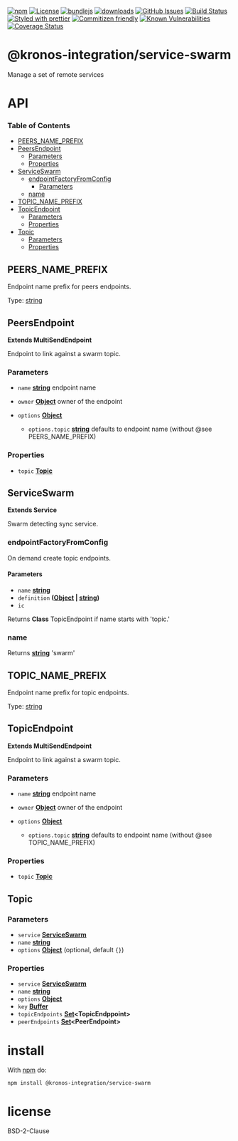 [![npm](https://img.shields.io/npm/v/@kronos-integration/service-swarm.svg)](https://www.npmjs.com/package/@kronos-integration/service-swarm)
[![License](https://img.shields.io/badge/License-BSD%203--Clause-blue.svg)](https://opensource.org/licenses/BSD-3-Clause)
[![bundlejs](https://deno.bundlejs.com/?q=@kronos-integration/service-swarm\&badge=detailed)](https://bundlejs.com/?q=@kronos-integration/service-swarm)
[![downloads](http://img.shields.io/npm/dm/@kronos-integration/service-swarm.svg?style=flat-square)](https://npmjs.org/package/@kronos-integration/service-swarm)
[![GitHub Issues](https://img.shields.io/github/issues/Kronos-Integration/service-swarm.svg?style=flat-square)](https://github.com/Kronos-Integration/service-swarm/issues)
[![Build Status](https://img.shields.io/endpoint.svg?url=https%3A%2F%2Factions-badge.atrox.dev%2FKronos-Integration%2Fservice-swarm%2Fbadge\&style=flat)](https://actions-badge.atrox.dev/Kronos-Integration/service-swarm/goto)
[![Styled with prettier](https://img.shields.io/badge/styled_with-prettier-ff69b4.svg)](https://github.com/prettier/prettier)
[![Commitizen friendly](https://img.shields.io/badge/commitizen-friendly-brightgreen.svg)](http://commitizen.github.io/cz-cli/)
[![Known Vulnerabilities](https://snyk.io/test/github/Kronos-Integration/service-swarm/badge.svg)](https://snyk.io/test/github/Kronos-Integration/service-swarm)
[![Coverage Status](https://coveralls.io/repos/Kronos-Integration/service-swarm/badge.svg)](https://coveralls.io/github/Kronos-Integration/service-swarm)

# @kronos-integration/service-swarm

Manage a set of remote services

# API

<!-- Generated by documentation.js. Update this documentation by updating the source code. -->

### Table of Contents

*   [PEERS\_NAME\_PREFIX](#peers_name_prefix)
*   [PeersEndpoint](#peersendpoint)
    *   [Parameters](#parameters)
    *   [Properties](#properties)
*   [ServiceSwarm](#serviceswarm)
    *   [endpointFactoryFromConfig](#endpointfactoryfromconfig)
        *   [Parameters](#parameters-1)
    *   [name](#name)
*   [TOPIC\_NAME\_PREFIX](#topic_name_prefix)
*   [TopicEndpoint](#topicendpoint)
    *   [Parameters](#parameters-2)
    *   [Properties](#properties-1)
*   [Topic](#topic)
    *   [Parameters](#parameters-3)
    *   [Properties](#properties-2)

## PEERS\_NAME\_PREFIX

Endpoint name prefix for peers endpoints.

Type: [string](https://developer.mozilla.org/docs/Web/JavaScript/Reference/Global_Objects/String)

## PeersEndpoint

**Extends MultiSendEndpoint**

Endpoint to link against a swarm topic.

### Parameters

*   `name` **[string](https://developer.mozilla.org/docs/Web/JavaScript/Reference/Global_Objects/String)** endpoint name
*   `owner` **[Object](https://developer.mozilla.org/docs/Web/JavaScript/Reference/Global_Objects/Object)** owner of the endpoint
*   `options` **[Object](https://developer.mozilla.org/docs/Web/JavaScript/Reference/Global_Objects/Object)**&#x20;

    *   `options.topic` **[string](https://developer.mozilla.org/docs/Web/JavaScript/Reference/Global_Objects/String)** defaults to endpoint name (without @see PEERS\_NAME\_PREFIX)

### Properties

*   `topic` **[Topic](#topic)**&#x20;

## ServiceSwarm

**Extends Service**

Swarm detecting sync service.

### endpointFactoryFromConfig

On demand create topic endpoints.

#### Parameters

*   `name` **[string](https://developer.mozilla.org/docs/Web/JavaScript/Reference/Global_Objects/String)**&#x20;
*   `definition` **([Object](https://developer.mozilla.org/docs/Web/JavaScript/Reference/Global_Objects/Object) | [string](https://developer.mozilla.org/docs/Web/JavaScript/Reference/Global_Objects/String))**&#x20;
*   `ic` &#x20;

Returns **Class** TopicEndpoint if name starts with 'topic.'

### name

Returns **[string](https://developer.mozilla.org/docs/Web/JavaScript/Reference/Global_Objects/String)** 'swarm'

## TOPIC\_NAME\_PREFIX

Endpoint name prefix for topic endpoints.

Type: [string](https://developer.mozilla.org/docs/Web/JavaScript/Reference/Global_Objects/String)

## TopicEndpoint

**Extends MultiSendEndpoint**

Endpoint to link against a swarm topic.

### Parameters

*   `name` **[string](https://developer.mozilla.org/docs/Web/JavaScript/Reference/Global_Objects/String)** endpoint name
*   `owner` **[Object](https://developer.mozilla.org/docs/Web/JavaScript/Reference/Global_Objects/Object)** owner of the endpoint
*   `options` **[Object](https://developer.mozilla.org/docs/Web/JavaScript/Reference/Global_Objects/Object)**&#x20;

    *   `options.topic` **[string](https://developer.mozilla.org/docs/Web/JavaScript/Reference/Global_Objects/String)** defaults to endpoint name (without @see TOPIC\_NAME\_PREFIX)

### Properties

*   `topic` **[Topic](#topic)**&#x20;

## Topic

### Parameters

*   `service` **[ServiceSwarm](#serviceswarm)**&#x20;
*   `name` **[string](https://developer.mozilla.org/docs/Web/JavaScript/Reference/Global_Objects/String)**&#x20;
*   `options` **[Object](https://developer.mozilla.org/docs/Web/JavaScript/Reference/Global_Objects/Object)**  (optional, default `{}`)

### Properties

*   `service` **[ServiceSwarm](#serviceswarm)**&#x20;
*   `name` **[string](https://developer.mozilla.org/docs/Web/JavaScript/Reference/Global_Objects/String)**&#x20;
*   `options` **[Object](https://developer.mozilla.org/docs/Web/JavaScript/Reference/Global_Objects/Object)**&#x20;
*   `key` **[Buffer](https://nodejs.org/api/buffer.html)**&#x20;
*   `topicEndpoints` **[Set](https://developer.mozilla.org/docs/Web/JavaScript/Reference/Global_Objects/Set)\<TopicEndppoint>**&#x20;
*   `peerEndpoints` **[Set](https://developer.mozilla.org/docs/Web/JavaScript/Reference/Global_Objects/Set)\<PeerEndpoint>**&#x20;

# install

With [npm](http://npmjs.org) do:

```shell
npm install @kronos-integration/service-swarm
```

# license

BSD-2-Clause
